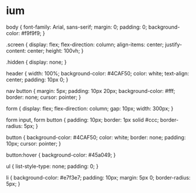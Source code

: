 # ium
body {
  font-family: Arial, sans-serif;
  margin: 0;
  padding: 0;
  background-color: #f9f9f9;
}

.screen {
  display: flex;
  flex-direction: column;
  align-items: center;
  justify-content: center;
  height: 100vh;
}

.hidden {
  display: none;
}

header {
  width: 100%;
  background-color: #4CAF50;
  color: white;
  text-align: center;
  padding: 10px 0;
}

nav button {
  margin: 5px;
  padding: 10px 20px;
  background-color: #fff;
  border: none;
  cursor: pointer;
}

form {
  display: flex;
  flex-direction: column;
  gap: 10px;
  width: 300px;
}

form input, form button {
  padding: 10px;
  border: 1px solid #ccc;
  border-radius: 5px;
}

button {
  background-color: #4CAF50;
  color: white;
  border: none;
  padding: 10px;
  cursor: pointer;
}

button:hover {
  background-color: #45a049;
}

ul {
  list-style-type: none;
  padding: 0;
}

li {
  background-color: #e7f3e7;
  padding: 10px;
  margin: 5px 0;
  border-radius: 5px;
}
